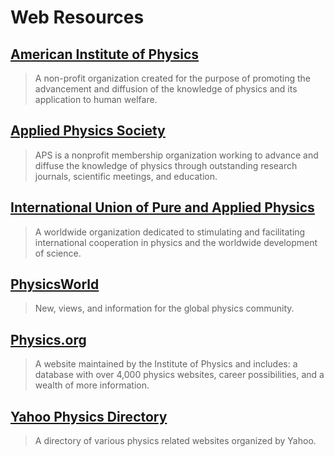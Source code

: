 # Web Resources

## [American Institute of Physics](https://web.archive.org/web/20150905190550/http:/www.aip.org/)

> A non-profit organization created for the purpose of promoting the advancement and diffusion of the knowledge of physics and its application to human welfare.

## [Applied Physics Society](https://web.archive.org/web/20150905190550/http:/www.aps.org/)

> APS is a nonprofit membership organization working to advance and diffuse the knowledge of physics through outstanding research journals, scientific meetings, and education.

## [International Union of Pure and Applied Physics](https://web.archive.org/web/20150905190550/http:/www.iupap.org/)

> A worldwide organization dedicated to stimulating and facilitating international cooperation in physics and the worldwide development of science.

## [PhysicsWorld](https://web.archive.org/web/20150905190550/http:/physicsworld.com/)

> New, views, and information for the global physics community.

## [Physics.org](https://web.archive.org/web/20150905190550/http:/www.physics.org/)

> A website maintained by the Institute of Physics and includes: a database with over 4,000 physics websites, career possibilities, and a wealth of more information.

## [Yahoo Physics Directory](https://web.archive.org/web/20150905190550/http:/dir.yahoo.com/Science/Physics/)

> A directory of various physics related websites organized by Yahoo.



